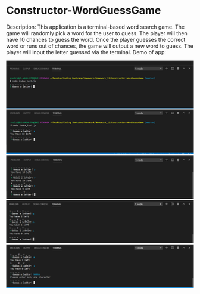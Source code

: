 # Constructor-WordGuessGame

Description:
This application is a terminal-based word search game. The game will randomly pick a word for the user to guess. The player will then have 10 chances to guess the word. Once the player guesses the correct word or runs out of chances, the game will output a new word to guess. The player will input the letter guessed via the terminal.
Demo of app:

![stage1](/sample_output/stage1.PNG)
![stage2](\sample_output\stage2.png)
![stage3](\sample_output\stage3.png)
![stage4](\sample_output\stage4.png)
![stage5](\sample_output\stage5.png)
